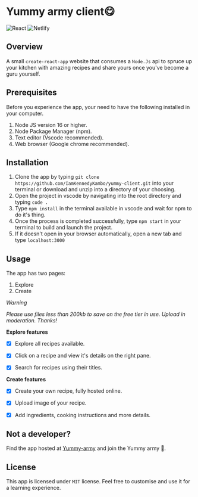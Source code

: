 # Yummy army client😋

![React](https://img.shields.io/badge/React-20232A?style=for-the-badge&logo=react&logoColor=61DAFB)
![Netlify](https://img.shields.io/badge/Netlify-00C7B7?style=for-the-badge&logo=netlify&logoColor=white)

## Overview

A small `create-react-app` website that consumes a `Node.Js` api to spruce up your kitchen with amazing recipes and share yours once you've become a guru yourself.

## Prerequisites

Before you experience the app, your need to have the following installed in your computer.

1. Node JS version 16 or higher.
2. Node Package Manager (npm).
3. Text editor (Vscode recommended).
4. Web browser (Google chrome recommended).

## Installation

1. Clone the app by typing `git clone https://github.com/IamKennedyKambo/yummy-client.git` into your terminal or download and unzip into a directory of your choosing.
2. Open the project in vscode by navigating into the root directory and typing `code .`
3. Type `npm install` in the terminal available in vscode and wait for npm to do it's thing.
4. Once the process is completed successfully, type `npm start` in your terminal to build and launch the project.
5. If it doesn't open in your browser automatically, open a new tab and type `localhost:3000`

## Usage

The app has two pages:

1. Explore
2. Create

_Warning_

_Please use files less than 200kb to save on the free tier in use. Upload in moderation. Thanks!_

**Explore features**

- [x] Explore all recipes available.

- [x] Click on a recipe and view it's details on the right pane.

- [x] Search for recipes using their titles.

**Create features**

- [x] Create your own recipe, fully hosted online.

- [x] Upload image of your recipe.

- [x] Add ingredients, cooking instructions and more details.

## Not a developer?

Find the app hosted at [Yummy-army](https://yummy-army.netlify.app) and join the Yummy army 🥂.

## License

This app is licensed under `MIT` license. Feel free to customise and use it for a learning experience.

